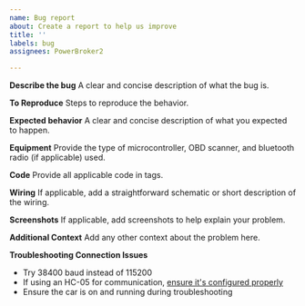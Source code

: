 ```yaml
---
name: Bug report
about: Create a report to help us improve
title: ''
labels: bug
assignees: PowerBroker2

---
```


**Describe the bug**
A clear and concise description of what the bug is.

**To Reproduce**
Steps to reproduce the behavior.

**Expected behavior**
A clear and concise description of what you expected to happen.

**Equipment**
Provide the type of microcontroller, OBD scanner, and bluetooth radio (if applicable) used.

**Code**
Provide all applicable code in tags.

**Wiring**
If applicable, add a straightforward schematic or short description of the wiring.

**Screenshots**
If applicable, add screenshots to help explain your problem.

**Additional Context**
Add any other context about the problem here.

**Troubleshooting Connection Issues**
- Try 38400 baud instead of 115200
- If using an HC-05 for communication, [ensure it's configured properly](https://forum.arduino.cc/index.php?topic=600014.msg4159554#msg4159554)
- Ensure the car is on and running during troubleshooting
